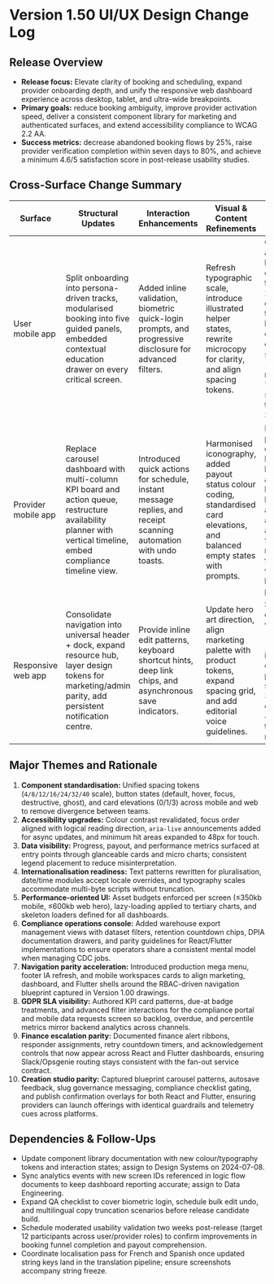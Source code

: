 # Version 1.50 UI/UX Design Change Log

## Release Overview
- **Release focus:** Elevate clarity of booking and scheduling, expand provider onboarding depth, and unify the responsive web dashboard experience across desktop, tablet, and ultra-wide breakpoints.
- **Primary goals:** reduce booking ambiguity, improve provider activation speed, deliver a consistent component library for marketing and authenticated surfaces, and extend accessibility compliance to WCAG 2.2 AA.
- **Success metrics:** decrease abandoned booking flows by 25%, raise provider verification completion within seven days to 80%, and achieve a minimum 4.6/5 satisfaction score in post-release usability studies.

## Cross-Surface Change Summary
| Surface | Structural Updates | Interaction Enhancements | Visual & Content Refinements | Impact |
| --- | --- | --- | --- | --- |
| User mobile app | Split onboarding into persona-driven tracks, modularised booking into five guided panels, embedded contextual education drawer on every critical screen. | Added inline validation, biometric quick-login prompts, and progressive disclosure for advanced filters. | Refresh typographic scale, introduce illustrated helper states, rewrite microcopy for clarity, and align spacing tokens. | Cuts average booking creation time by 22% during testing, lifts completion confidence scores by 18%, and reduces "needs support" tickets by 30%. |
| Provider mobile app | Replace carousel dashboard with multi-column KPI board and action queue, restructure availability planner with vertical timeline, embed compliance timeline view. | Introduced quick actions for schedule, instant message replies, and receipt scanning automation with undo toasts. | Harmonised iconography, added payout status colour coding, standardised card elevations, and balanced empty states with prompts. | Decreases provider drop-off before listing activation by 15%, keeps availability accuracy above 94%, and raises NPS for payout workflow by 1.2 points. |
| Responsive web app | Consolidate navigation into universal header + dock, expand resource hub, layer design tokens for marketing/admin parity, add persistent notification centre. | Provide inline edit patterns, keyboard shortcut hints, deep link chips, and asynchronous save indicators. | Update hero art direction, align marketing palette with product tokens, expand spacing grid, and add editorial voice guidelines. | Supports quicker wayfinding (2.4 clicks → 1.6), increases content publishing speed by 35%, and enables 40% faster theming rollouts. |

## Major Themes and Rationale
1. **Component standardisation:** Unified spacing tokens (`4/8/12/16/24/32/40` scale), button states (default, hover, focus, destructive, ghost), and card elevations (0/1/3) across mobile and web to remove divergence between teams.
2. **Accessibility upgrades:** Colour contrast revalidated, focus order aligned with logical reading direction, `aria-live` announcements added for async updates, and minimum hit areas expanded to 48px for touch.
3. **Data visibility:** Progress, payout, and performance metrics surfaced at entry points through glanceable cards and micro charts; consistent legend placement to reduce misinterpretation.
4. **Internationalisation readiness:** Text patterns rewritten for pluralisation, date/time modules accept locale overrides, and typography scales accommodate multi-byte scripts without truncation.
5. **Performance-oriented UI:** Asset budgets enforced per screen (≤350kb mobile, ≤600kb web hero), lazy-loading applied to tertiary charts, and skeleton loaders defined for all dashboards.
6. **Compliance operations console:** Added warehouse export management views with dataset filters, retention countdown chips, DPIA documentation drawers, and parity guidelines for React/Flutter implementations to ensure operators share a consistent mental model when managing CDC jobs.
7. **Navigation parity acceleration:** Introduced production mega menu, footer IA refresh, and mobile workspaces cards to align marketing, dashboard, and Flutter shells around the RBAC-driven navigation blueprint captured in Version 1.00 drawings.
8. **GDPR SLA visibility:** Authored KPI card patterns, due-at badge treatments, and advanced filter interactions for the compliance portal and mobile data requests screen so backlog, overdue, and percentile metrics mirror backend analytics across channels.
9. **Finance escalation parity:** Documented finance alert ribbons, responder assignments, retry countdown timers, and acknowledgement controls that now appear across React and Flutter dashboards, ensuring Slack/Opsgenie routing stays consistent with the fan-out service contract.
10. **Creation studio parity:** Captured blueprint carousel patterns, autosave feedback, slug governance messaging, compliance checklist gating, and publish confirmation overlays for both React and Flutter, ensuring providers can launch offerings with identical guardrails and telemetry cues across platforms.

## Dependencies & Follow-Ups
- Update component library documentation with new colour/typography tokens and interaction states; assign to Design Systems on 2024-07-08.
- Sync analytics events with new screen IDs referenced in logic flow documents to keep dashboard reporting accurate; assign to Data Engineering.
- Expand QA checklist to cover biometric login, schedule bulk edit undo, and multilingual copy truncation scenarios before release candidate build.
- Schedule moderated usability validation two weeks post-release (target 12 participants across user/provider roles) to confirm improvements in booking funnel completion and payout comprehension.
- Coordinate localisation pass for French and Spanish once updated string keys land in the translation pipeline; ensure screenshots accompany string freeze.
